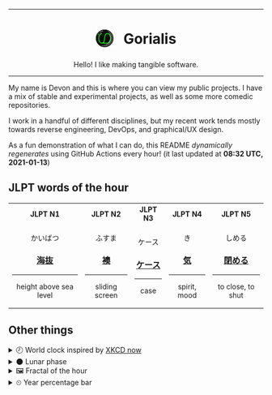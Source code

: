 ***

<h1 align="center">
<sub>
    <img src="readme/resources/avatar.png" height="36">
</sub>
&nbsp;
Gorialis
</h1>
<p align="center">
Hello! I like making tangible software.
</p>

***

My name is Devon and this is where you can view my public projects. I have a mix of stable and experimental projects, as well as some more comedic repositories.

I work in a handful of different disciplines, but my recent work tends mostly towards reverse engineering, DevOps, and graphical/UX design.

As a fun demonstration of what I can do, this README *dynamically regenerates* using GitHub Actions every hour! (it last updated at **08:32 UTC, 2021-01-13**)

<h2>JLPT words of the hour</h2>
<table>
    <tr>
        <th>JLPT N1</th>
        <th>JLPT N2</th>
        <th>JLPT N3</th>
        <th>JLPT N4</th>
        <th>JLPT N5</th>
    </tr>
    <tr>
        <td>
            <p align="center">かいばつ</p>
            <h3 align="center"><b><a href="https://jisho.org/search/%E6%B5%B7%E6%8A%9C">海抜</a></b></h3>
            <hr>
            <p align="center">height above sea level</p>
        </td>
        <td>
            <p align="center">ふすま</p>
            <h3 align="center"><b><a href="https://jisho.org/search/%E8%A5%96">襖</a></b></h3>
            <hr>
            <p align="center">sliding screen</p>
        </td>
        <td>
            <p align="center">ケース</p>
            <h3 align="center"><b><a href="https://jisho.org/search/%E3%82%B1%E3%83%BC%E3%82%B9">ケース</a></b></h3>
            <hr>
            <p align="center">case</p>
        </td>
        <td>
            <p align="center">き</p>
            <h3 align="center"><b><a href="https://jisho.org/search/%E6%B0%97">気</a></b></h3>
            <hr>
            <p align="center">spirit,<wbr> mood</p>
        </td>
        <td>
            <p align="center">しめる</p>
            <h3 align="center"><b><a href="https://jisho.org/search/%E9%96%89%E3%82%81%E3%82%8B">閉める</a></b></h3>
            <hr>
            <p align="center">to close,<wbr> to shut</p>
        </td>
    </tr>
</table>

<h2>Other things</h2>
<details>
<summary>🕗  World clock inspired by <a href="https://xkcd.com/now">XKCD now</a></summary>

> <img src="generated/now.png" width="512">

</details>
<details>
<summary>🌑 Lunar phase</summary>

The moon is approximately 2.54% through its phase (New Moon).

</details>
<details>
<summary>&#x1f5bc; Fractal of the hour</summary>

> <img src="generated/fractal.png" width="512">

</details>
<details>
<summary>&#x23f2; Year percentage bar</summary>
<pre><code>2021 [▁▁▁▁▁▁▁▁▁▁▁▁▁▁▁▁▁▁▁▁] 3.39%</code></pre>
</details>
